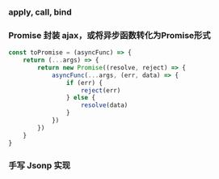 ### apply, call, bind



### Promise 封装 ajax，或将异步函数转化为Promise形式

```js
const toPromise = (asyncFunc) => {
    return (...args) => {
        return new Promise((resolve, reject) => {
            asyncFunc(...args, (err, data) => {
                if (err) {
                    reject(err)
                } else {
                    resolve(data)
                }
            })
        })
    }
}
```



### 手写 Jsonp 实现

